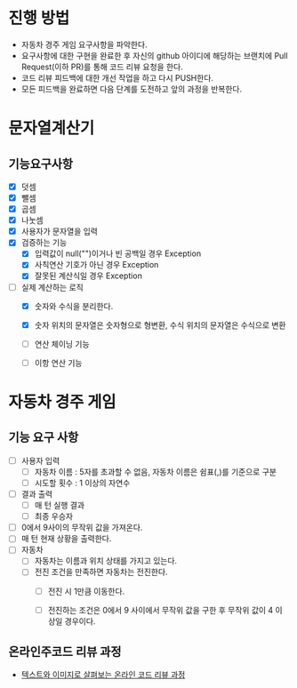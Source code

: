 # 진행 방법
* 자동차 경주 게임 요구사항을 파악한다.
* 요구사항에 대한 구현을 완료한 후 자신의 github 아이디에 해당하는 브랜치에 Pull Request(이하 PR)를 통해 코드 리뷰 요청을 한다.
* 코드 리뷰 피드백에 대한 개선 작업을 하고 다시 PUSH한다.
* 모든 피드백을 완료하면 다음 단계를 도전하고 앞의 과정을 반복한다.


# 문자열계산기
## 기능요구사항
- [x] 덧셈
- [x] 뺄셈
- [x] 곱셈
- [x] 나눗셈
- [x] 사용자가 문자열을 입력
- [x] 검증하는 기능
  - [x] 입력값이 null("")이거나 빈 공백일 경우 Exception
  - [x] 사칙연산 기호가 아닌 경우 Exception
  - [x] 잘못된 계산식일 경우 Exception
- [ ] 실제 계산하는 로직
  - [x] 숫자와 수식을 분리한다.
  - [x] 숫자 위치의 문자열은 숫자형으로 형변환, 수식 위치의 문자열은 수식으로 변환
  - [ ] 연산 체이닝 기능
  - [ ] 이항 연산 기능


# 자동차 경주 게임
## 기능 요구 사항
- [ ] 사용자 입력
   - [ ] 자동차 이름 : 5자를 초과할 수 없음, 자동차 이름은 쉼표(,)를 기준으로 구분
   - [ ] 시도할 횟수 : 1 이상의 자연수
- [ ] 결과 출력
  - [ ] 매 턴 실행 결과
  - [ ] 최종 우승자
- [ ] 0에서 9사이의 무작위 값을 가져온다.
- [ ] 매 턴 현재 상황을 출력한다.
- [ ] 자동차
  - [ ] 자동차는 이름과 위치 상태를 가지고 있는다.
  - [ ] 전진 조건을 만족하면 자동차는 전진한다.
    - [ ] 전진 시 1만큼 이동한다.
    - [ ] 전진하는 조건은 0에서 9 사이에서 무작위 값을 구한 후 무작위 값이 4 이상일 경우이다.
  

## 온라인주코드 리뷰 과정
* [텍스트와 이미지로 살펴보는 온라인 코드 리뷰 과정](https://github.com/next-step/nextstep-docs/tree/master/codereview)